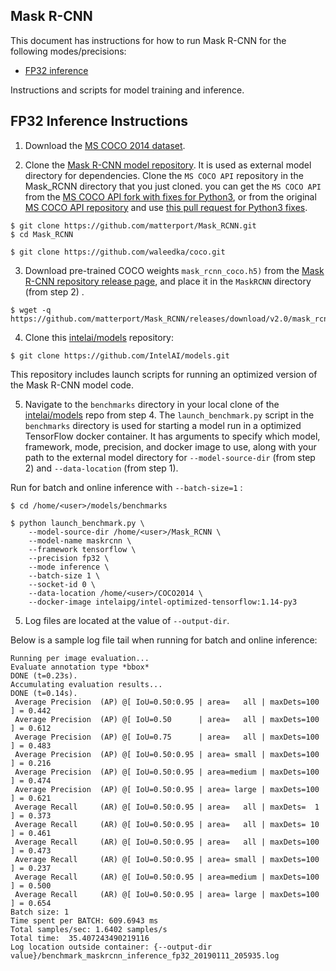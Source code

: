 ## Mask R-CNN ##

This document has instructions for how to run Mask R-CNN for the
following modes/precisions:
* [FP32 inference](#fp32-inference-instructions)

Instructions and scripts for model training and inference.

## FP32 Inference Instructions

1. Download the [MS COCO 2014 dataset](http://cocodataset.org/#download).

2. Clone the [Mask R-CNN model repository](https://github.com/matterport/Mask_RCNN).
It is used as external model directory for dependencies.
Clone the `MS COCO API` repository in the Mask_RCNN directory that you just cloned.
you can get the `MS COCO API` from the [MS COCO API fork with fixes for Python3](https://github.com/waleedka/coco),
or from the original [MS COCO API repository](https://github.com/cocodataset/cocoapi)
and use [this pull request for Python3 fixes](https://github.com/cocodataset/cocoapi/pull/50).
```
$ git clone https://github.com/matterport/Mask_RCNN.git
$ cd Mask_RCNN

$ git clone https://github.com/waleedka/coco.git
```

3. Download pre-trained COCO weights `mask_rcnn_coco.h5)` from the
[Mask R-CNN repository release page](https://github.com/matterport/Mask_RCNN/releases/download/v2.0/mask_rcnn_coco.h5),
and place it in the `MaskRCNN` directory (from step 2) .
```
$ wget -q https://github.com/matterport/Mask_RCNN/releases/download/v2.0/mask_rcnn_coco.h5 
```

4. Clone this [intelai/models](https://github.com/IntelAI/models)
repository:

```
$ git clone https://github.com/IntelAI/models.git
```

This repository includes launch scripts for running an optimized version of the Mask R-CNN model code.

5. Navigate to the `benchmarks` directory in your local clone of
the [intelai/models](https://github.com/IntelAI/models) repo from step 4.
The `launch_benchmark.py` script in the `benchmarks` directory is
used for starting a model run in a optimized TensorFlow docker
container. It has arguments to specify which model, framework, mode,
precision, and docker image to use, along with your path to the external model directory
for `--model-source-dir` (from step 2) and `--data-location` (from step 1).


Run for batch and online inference with `--batch-size=1` :
```
$ cd /home/<user>/models/benchmarks

$ python launch_benchmark.py \
    --model-source-dir /home/<user>/Mask_RCNN \
    --model-name maskrcnn \
    --framework tensorflow \
    --precision fp32 \
    --mode inference \
    --batch-size 1 \
    --socket-id 0 \
    --data-location /home/<user>/COCO2014 \
    --docker-image intelaipg/intel-optimized-tensorflow:1.14-py3
```

5. Log files are located at the value of `--output-dir`.

Below is a sample log file tail when running for batch
and online inference:
```
Running per image evaluation...
Evaluate annotation type *bbox*
DONE (t=0.23s).
Accumulating evaluation results...
DONE (t=0.14s).
 Average Precision  (AP) @[ IoU=0.50:0.95 | area=   all | maxDets=100 ] = 0.442
 Average Precision  (AP) @[ IoU=0.50      | area=   all | maxDets=100 ] = 0.612
 Average Precision  (AP) @[ IoU=0.75      | area=   all | maxDets=100 ] = 0.483
 Average Precision  (AP) @[ IoU=0.50:0.95 | area= small | maxDets=100 ] = 0.216
 Average Precision  (AP) @[ IoU=0.50:0.95 | area=medium | maxDets=100 ] = 0.474
 Average Precision  (AP) @[ IoU=0.50:0.95 | area= large | maxDets=100 ] = 0.621
 Average Recall     (AR) @[ IoU=0.50:0.95 | area=   all | maxDets=  1 ] = 0.373
 Average Recall     (AR) @[ IoU=0.50:0.95 | area=   all | maxDets= 10 ] = 0.461
 Average Recall     (AR) @[ IoU=0.50:0.95 | area=   all | maxDets=100 ] = 0.473
 Average Recall     (AR) @[ IoU=0.50:0.95 | area= small | maxDets=100 ] = 0.237
 Average Recall     (AR) @[ IoU=0.50:0.95 | area=medium | maxDets=100 ] = 0.500
 Average Recall     (AR) @[ IoU=0.50:0.95 | area= large | maxDets=100 ] = 0.654
Batch size: 1
Time spent per BATCH: 609.6943 ms
Total samples/sec: 1.6402 samples/s
Total time:  35.407243490219116
Log location outside container: {--output-dir value}/benchmark_maskrcnn_inference_fp32_20190111_205935.log
```